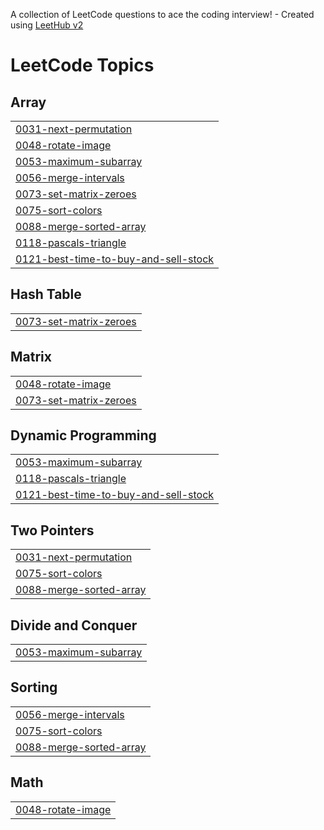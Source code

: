A collection of LeetCode questions to ace the coding interview! - Created using [LeetHub v2](https://github.com/arunbhardwaj/LeetHub-2.0)
<!---LeetCode Topics Start-->
# LeetCode Topics
## Array
|  |
| ------- |
| [0031-next-permutation](https://github.com/naaakul/Leetcode/tree/master/0031-next-permutation) |
| [0048-rotate-image](https://github.com/naaakul/Leetcode/tree/master/0048-rotate-image) |
| [0053-maximum-subarray](https://github.com/naaakul/Leetcode/tree/master/0053-maximum-subarray) |
| [0056-merge-intervals](https://github.com/naaakul/Leetcode/tree/master/0056-merge-intervals) |
| [0073-set-matrix-zeroes](https://github.com/naaakul/Leetcode/tree/master/0073-set-matrix-zeroes) |
| [0075-sort-colors](https://github.com/naaakul/Leetcode/tree/master/0075-sort-colors) |
| [0088-merge-sorted-array](https://github.com/naaakul/Leetcode/tree/master/0088-merge-sorted-array) |
| [0118-pascals-triangle](https://github.com/naaakul/Leetcode/tree/master/0118-pascals-triangle) |
| [0121-best-time-to-buy-and-sell-stock](https://github.com/naaakul/Leetcode/tree/master/0121-best-time-to-buy-and-sell-stock) |
## Hash Table
|  |
| ------- |
| [0073-set-matrix-zeroes](https://github.com/naaakul/Leetcode/tree/master/0073-set-matrix-zeroes) |
## Matrix
|  |
| ------- |
| [0048-rotate-image](https://github.com/naaakul/Leetcode/tree/master/0048-rotate-image) |
| [0073-set-matrix-zeroes](https://github.com/naaakul/Leetcode/tree/master/0073-set-matrix-zeroes) |
## Dynamic Programming
|  |
| ------- |
| [0053-maximum-subarray](https://github.com/naaakul/Leetcode/tree/master/0053-maximum-subarray) |
| [0118-pascals-triangle](https://github.com/naaakul/Leetcode/tree/master/0118-pascals-triangle) |
| [0121-best-time-to-buy-and-sell-stock](https://github.com/naaakul/Leetcode/tree/master/0121-best-time-to-buy-and-sell-stock) |
## Two Pointers
|  |
| ------- |
| [0031-next-permutation](https://github.com/naaakul/Leetcode/tree/master/0031-next-permutation) |
| [0075-sort-colors](https://github.com/naaakul/Leetcode/tree/master/0075-sort-colors) |
| [0088-merge-sorted-array](https://github.com/naaakul/Leetcode/tree/master/0088-merge-sorted-array) |
## Divide and Conquer
|  |
| ------- |
| [0053-maximum-subarray](https://github.com/naaakul/Leetcode/tree/master/0053-maximum-subarray) |
## Sorting
|  |
| ------- |
| [0056-merge-intervals](https://github.com/naaakul/Leetcode/tree/master/0056-merge-intervals) |
| [0075-sort-colors](https://github.com/naaakul/Leetcode/tree/master/0075-sort-colors) |
| [0088-merge-sorted-array](https://github.com/naaakul/Leetcode/tree/master/0088-merge-sorted-array) |
## Math
|  |
| ------- |
| [0048-rotate-image](https://github.com/naaakul/Leetcode/tree/master/0048-rotate-image) |
<!---LeetCode Topics End-->